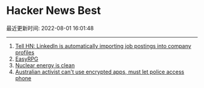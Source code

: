 # Hacker News Best

最近更新时间: 2022-08-01 16:01:48

--- 
1. [Tell HN: LinkedIn is automatically importing job postings into company profiles](https://news.ycombinator.com/item?id=32296952) 
2. [EasyRPG](https://easyrpg.org/) 
3. [Nuclear energy is clean](https://www.collectifission.nl/nl/2022/07/nuclear-energy-is-clean/) 
4. [Australian activist can't use encrypted apps, must let police access phone](https://www.abc.net.au/news/science/2022-08-01/blockade-australia-technology-bail-conditions-encrypted-apps/101277038) 
